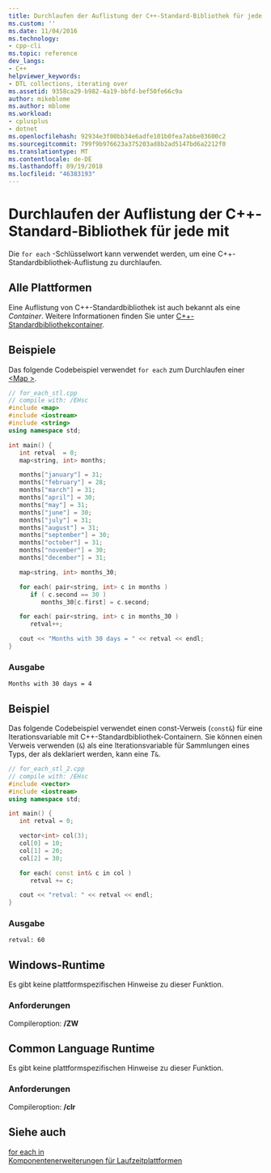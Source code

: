 ```yaml
---
title: Durchlaufen der Auflistung der C++-Standard-Bibliothek für jede mit | Microsoft-Dokumentation
ms.custom: ''
ms.date: 11/04/2016
ms.technology:
- cpp-cli
ms.topic: reference
dev_langs:
- C++
helpviewer_keywords:
- DTL collections, iterating over
ms.assetid: 9358ca29-b982-4a19-bbfd-bef50fe66c9a
author: mikeblome
ms.author: mblome
ms.workload:
- cplusplus
- dotnet
ms.openlocfilehash: 92934e3f00bb34e6adfe101b0fea7abbe03600c2
ms.sourcegitcommit: 799f9b976623a375203ad8b2ad5147bd6a2212f0
ms.translationtype: MT
ms.contentlocale: de-DE
ms.lasthandoff: 09/19/2018
ms.locfileid: "46383193"
---
```

# <a name="iterating-over-c-standard-library-collection-by-using-for-each"></a>Durchlaufen der Auflistung der C++-Standard-Bibliothek für jede mit

Die `for each` -Schlüsselwort kann verwendet werden, um eine C++-Standardbibliothek-Auflistung zu durchlaufen.

## <a name="all-platforms"></a>Alle Plattformen

Eine Auflistung von C++-Standardbibliothek ist auch bekannt als eine *Container*. Weitere Informationen finden Sie unter [C++-Standardbibliothekcontainer](../standard-library/stl-containers.md).

## <a name="examples"></a>Beispiele

Das folgende Codebeispiel verwendet `for each` zum Durchlaufen einer [ \<Map >](../standard-library/map.md).

```cpp
// for_each_stl.cpp
// compile with: /EHsc
#include <map>
#include <iostream>
#include <string>
using namespace std;

int main() {
   int retval  = 0;
   map<string, int> months;

   months["january"] = 31;
   months["february"] = 28;
   months["march"] = 31;
   months["april"] = 30;
   months["may"] = 31;
   months["june"] = 30;
   months["july"] = 31;
   months["august"] = 31;
   months["september"] = 30;
   months["october"] = 31;
   months["november"] = 30;
   months["december"] = 31;

   map<string, int> months_30;

   for each( pair<string, int> c in months )
      if ( c.second == 30 )
         months_30[c.first] = c.second;

   for each( pair<string, int> c in months_30 )
      retval++;

   cout << "Months with 30 days = " << retval << endl;
}
```

### <a name="output"></a>Ausgabe

```Output
Months with 30 days = 4
```

## <a name="example"></a>Beispiel

Das folgende Codebeispiel verwendet einen const-Verweis (`const&`) für eine Iterationsvariable mit C++-Standardbibliothek-Containern. Sie können einen Verweis verwenden (`&`) als eine Iterationsvariable für Sammlungen eines Typs, der als deklariert werden, kann eine *T*`&`.

```cpp
// for_each_stl_2.cpp
// compile with: /EHsc
#include <vector>
#include <iostream>
using namespace std;

int main() {
   int retval = 0;

   vector<int> col(3);
   col[0] = 10;
   col[1] = 20;
   col[2] = 30;

   for each( const int& c in col )
      retval += c;

   cout << "retval: " << retval << endl;
}
```

### <a name="output"></a>Ausgabe

```Output
retval: 60
```

## <a name="windows-runtime"></a>Windows-Runtime

Es gibt keine plattformspezifischen Hinweise zu dieser Funktion.

### <a name="requirements"></a>Anforderungen

Compileroption: **/ZW**

## <a name="common-language-runtime"></a>Common Language Runtime

Es gibt keine plattformspezifischen Hinweise zu dieser Funktion.

### <a name="requirements"></a>Anforderungen

Compileroption: **/clr**

## <a name="see-also"></a>Siehe auch

[for each in](../dotnet/for-each-in.md)<br/>
[Komponentenerweiterungen für Laufzeitplattformen](../windows/component-extensions-for-runtime-platforms.md)